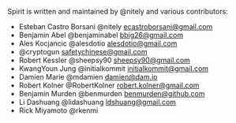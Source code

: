 Spirit is written and maintained by @nitely and
various contributors:

* Esteban Castro Borsani @nitely <ecastroborsani@gmail.com>
* Benjamin Abel @benjaminabel <bbig26@gmail.com>
* Ales Kocjancic @alesdotio <alesdotio@gmail.com>
* @cryptogun <safetychinese@gmail.com>
* Robert Kessler @sheepsy90 <sheepsy90@gmail.com>
* KwangYoun Jung @initialkommit <initialkommit@gmail.com>
* Damien Marie @mdamien <damien@dam.io>
* Robert Kolner @RobertKolner <robert.kolner@gmail.com>
* Benjamin Murden @benmurden <benmurden@github.com>
* Li Dashuang @lidashuang <ldshuang@gmail.com>
* Rick Miyamoto @rkenmi
